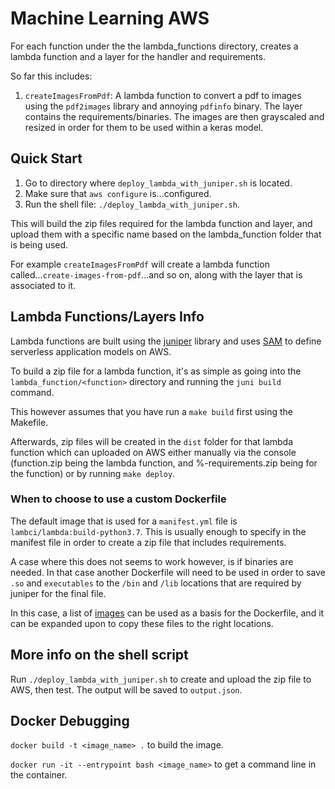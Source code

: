 # Machine Learning AWS

For each function under the the lambda_functions directory, creates
a lambda function and a layer for the handler and requirements.

So far this includes:

1. `createImagesFromPdf`: A lambda function to convert a pdf to images using the `pdf2images` library
and annoying `pdfinfo` binary. The layer contains the requirements/binaries. The images are then 
grayscaled and resized in order for them to be used within a keras model.

## Quick Start

1) Go to directory where `deploy_lambda_with_juniper.sh` is located.
2) Make sure that `aws configure` is...configured.
3) Run the shell file: `./deploy_lambda_with_juniper.sh`.

This will build the zip files required for the lambda function and layer, and
upload them with a specific name based on the lambda_function folder that is being used.

For example `createImagesFromPdf` will create a lambda function called...`create-images-from-pdf`...and so on,
along with the layer that is associated to it.

## Lambda Functions/Layers Info

Lambda functions are built using the [juniper](https://github.com/eabglobal/juniper) library and
uses [SAM](https://github.com/awslabs/serverless-application-model/blob/master/versions/2016-10-31.md)
to define serverless application models on AWS.

To build a zip file for a lambda function, it's as simple as going into the
`lambda_function/<function>` directory and running the `juni build` command.

This however assumes that you have run a `make build` first using the Makefile.

Afterwards, zip files will be created in the `dist` folder for that lambda function
which can uploaded on AWS either manually via the console (function.zip being the lambda function,
and %-requirements.zip being for the function) or by running `make deploy`.

### When to choose to use a custom Dockerfile

The default image that is used for a `manifest.yml` file is `lambci/lambda:build-python3.7`.
This is usually enough to specify in the manifest file in order to create a zip file
that includes requirements.

A case where this does not seems to work however, is if binaries are needed.
In that case another Dockerfile will need to be used in order to save `.so` and `executables`
to the `/bin` and `/lib` locations that are required by juniper for the final file.

In this case, a list of [images](https://github.com/lambci/docker-lambda) can be used as a basis for the Dockerfile, and it can be
expanded upon to copy these files to the right locations.

## More info on the shell script

Run `./deploy_lambda_with_juniper.sh` to create and upload the zip file to AWS, then test.
The output will be saved to `output.json`.

## Docker Debugging

`docker build -t <image_name> .` to build the image.

`docker run -it --entrypoint bash <image_name>` to get a command line in the container.

